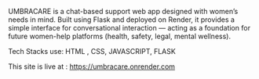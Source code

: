 UMBRACARE is a chat-based support web app designed with women’s needs in mind.
Built using Flask and deployed on Render, it provides a simple interface for conversational interaction — acting as a foundation for future women-help platforms (health, safety, legal, mental wellness).

Tech Stacks use:  HTML , CSS, JAVASCRIPT, FLASK


This site is live at : https://umbracare.onrender.com
